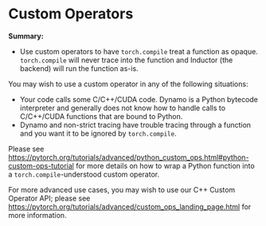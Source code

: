 # Custom Operators

**Summary:**
- Use custom operators to have `torch.compile` treat a function as opaque. `torch.compile` will never trace into the function and Inductor (the backend) will run the function as-is.

You may wish to use a custom operator in any of the following situations:
- Your code calls some C/C++/CUDA code. Dynamo is a Python bytecode interpreter and generally does not know how to handle calls to C/C++/CUDA functions that are bound to Python.
- Dynamo and non-strict tracing have trouble tracing through a function and you want it to be ignored by `torch.compile`.

Please see https://pytorch.org/tutorials/advanced/python_custom_ops.html#python-custom-ops-tutorial for more details on how to wrap a Python function into a `torch.compile`-understood custom operator.

For more advanced use cases, you may wish to use our C++ Custom Operator API; please see https://pytorch.org/tutorials/advanced/custom_ops_landing_page.html for more information.
